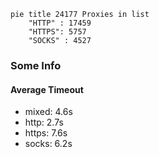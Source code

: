 
```mermaid
pie title 24177 Proxies in list
    "HTTP" : 17459
    "HTTPS": 5757
    "SOCKS" : 4527
```

### Some Info
#### Average Timeout

- mixed: 4.6s
- http: 2.7s
- https: 7.6s
- socks: 6.2s